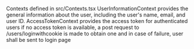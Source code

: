 Contexts defined in src/Contexts.tsx
UserInformationContext provides the general information about the user, including the user's name, email, and user ID.
AccessTokenContext provides the access token for authenticated users if no access token is available, a post request to /users/loginwithcookie is made to obtain one and in case of failure, user shall be sent to login page
